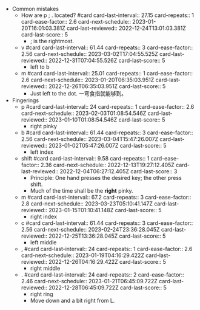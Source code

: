 - Common mistakes
	- How are p ; . located? #card
	  card-last-interval:: 27.15
	  card-repeats:: 1
	  card-ease-factor:: 2.6
	  card-next-schedule:: 2023-01-20T16:01:03.381Z
	  card-last-reviewed:: 2022-12-24T13:01:03.381Z
	  card-last-score:: 5
		- ; is the rightmost.
	- v #card
	  card-last-interval:: 61.44
	  card-repeats:: 3
	  card-ease-factor:: 2.56
	  card-next-schedule:: 2023-03-02T17:04:55.525Z
	  card-last-reviewed:: 2022-12-31T07:04:55.526Z
	  card-last-score:: 5
		- left to b
	- m #card
	  card-last-interval:: 25.01
	  card-repeats:: 1
	  card-ease-factor:: 2.6
	  card-next-schedule:: 2023-01-20T06:35:03.951Z
	  card-last-reviewed:: 2022-12-26T06:35:03.951Z
	  card-last-score:: 5
		- Just left to the dot. 一弯食指就能够到。
- Fingerings
	- p #card
	  card-last-interval:: 24
	  card-repeats:: 1
	  card-ease-factor:: 2.6
	  card-next-schedule:: 2023-02-03T01:08:54.546Z
	  card-last-reviewed:: 2023-01-10T01:08:54.546Z
	  card-last-score:: 5
		- right pinky
	- b #card
	  card-last-interval:: 61.44
	  card-repeats:: 3
	  card-ease-factor:: 2.56
	  card-next-schedule:: 2023-03-04T15:47:26.007Z
	  card-last-reviewed:: 2023-01-02T05:47:26.007Z
	  card-last-score:: 5
		- left index
	- shift #card
	  card-last-interval:: 9.58
	  card-repeats:: 1
	  card-ease-factor:: 2.36
	  card-next-schedule:: 2022-12-13T19:27:12.405Z
	  card-last-reviewed:: 2022-12-04T06:27:12.405Z
	  card-last-score:: 3
		- Principle: One hand presses the desired key; the other press shift.
		- Much of the time shall be the **right** pinky.
	- m #card
	  card-last-interval:: 67.2
	  card-repeats:: 3
	  card-ease-factor:: 2.8
	  card-next-schedule:: 2023-03-23T05:10:41.147Z
	  card-last-reviewed:: 2023-01-15T01:10:41.148Z
	  card-last-score:: 5
		- right index
	- c #card
	  card-last-interval:: 61.44
	  card-repeats:: 3
	  card-ease-factor:: 2.56
	  card-next-schedule:: 2023-02-24T23:36:28.045Z
	  card-last-reviewed:: 2022-12-25T13:36:28.045Z
	  card-last-score:: 5
		- left middle
	- , #card
	  card-last-interval:: 24
	  card-repeats:: 1
	  card-ease-factor:: 2.6
	  card-next-schedule:: 2023-01-19T04:16:29.422Z
	  card-last-reviewed:: 2022-12-26T04:16:29.422Z
	  card-last-score:: 5
		- right middle
	- . #card
	  card-last-interval:: 24
	  card-repeats:: 2
	  card-ease-factor:: 2.46
	  card-next-schedule:: 2023-01-21T06:45:09.722Z
	  card-last-reviewed:: 2022-12-28T06:45:09.722Z
	  card-last-score:: 5
		- right ring
		- Move down and a bit right from L.